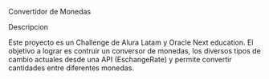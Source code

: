 Convertidor de Monedas

Descripcion

Este proyecto es un Challenge de Alura Latam y Oracle Next education. El objetivo a lograr es contruir un conversor de monedas, los diversos tipos de cambio actuales desde una API (EschangeRate) y permite convertir cantidades entre diferentes monedas.
